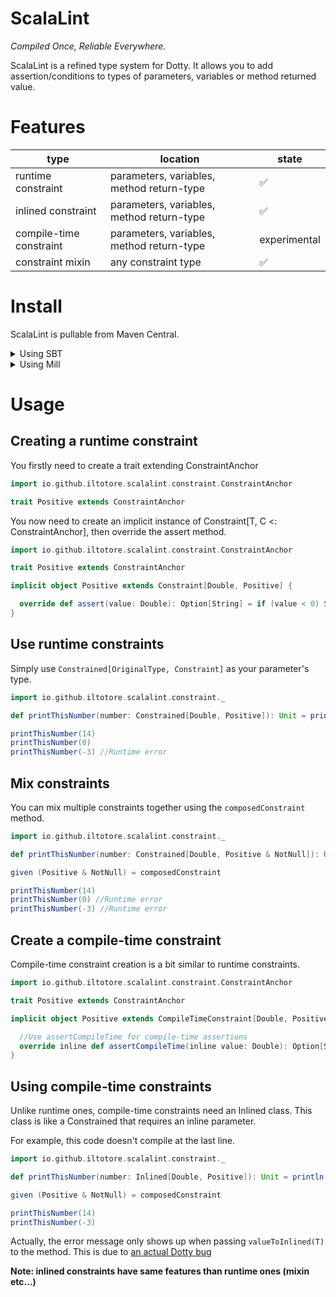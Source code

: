 # ScalaLint
*Compiled Once, Reliable Everywhere.*

ScalaLint is a refined type system for Dotty.
It allows you to add assertion/conditions to types of parameters, variables or method returned value.

# Features
| type                    | location                                       | state           |
| ----------------------- | ---------------------------------------------- | --------------- |
| runtime constraint      | parameters, variables, method return-type      | ✅              |
| inlined constraint      | parameters, variables, method return-type      | ✅              |
| compile-time constraint | parameters, variables, method return-type      | experimental    |
| constraint mixin        | any constraint type                            | ✅              |

# Install
ScalaLint is pullable from Maven Central.

<details>
<summary>Using SBT</summary>

```scala
libraryDependencies += "io.github.iltotore" %% "scalalint" % "<version>"
```
</details>

<details>
<summary>Using Mill</summary>

```scala
ivy"io.github.iltotore::scalalint:<version>"
```
</details>

# Usage
## Creating a runtime constraint

You firstly need to create a trait extending ConstraintAnchor

```scala
import io.github.iltotore.scalalint.constraint.ConstraintAnchor

trait Positive extends ConstraintAnchor
```

You now need to create an implicit instance of Constraint[T, C <: ConstraintAnchor], then override the assert method.

```scala
import io.github.iltotore.scalalint.constraint.ConstraintAnchor

trait Positive extends ConstraintAnchor

implicit object Positive extends Constraint[Double, Positive] {

  override def assert(value: Double): Option[String] = if (value < 0) Some("$value is not positive") else None
}
```

## Use runtime constraints

Simply use `Constrained[OriginalType, Constraint]` as your parameter's type.

```scala
import io.github.iltotore.scalalint.constraint._

def printThisNumber(number: Constrained[Double, Positive]): Unit = println(number)

printThisNumber(14)
printThisNumber(0)
printThisNumber(-3) //Runtime error
```

## Mix constraints

You can mix multiple constraints together using the `composedConstraint` method.

```scala
import io.github.iltotore.scalalint.constraint._

def printThisNumber(number: Constrained[Double, Positive & NotNull]): Unit = println(number)

given (Positive & NotNull) = composedConstraint

printThisNumber(14)
printThisNumber(0) //Runtime error
printThisNumber(-3) //Runtime error
```

## Create a compile-time constraint

Compile-time constraint creation is a bit similar to runtime constraints.

```scala
import io.github.iltotore.scalalint.constraint.ConstraintAnchor

trait Positive extends ConstraintAnchor

implicit object Positive extends CompileTimeConstraint[Double, Positive] { //We use a CompileTimeConstraint instead of a Constraint

  //Use assertCompileTime for compile-time assertions
  override inline def assertCompileTime(inline value: Double): Option[String] = if (value < 0) Some("$value is not positive") else None 
}
```

## Using compile-time constraints

Unlike runtime ones, compile-time constraints need an Inlined class. This class is like a Constrained that requires an inline parameter.

For example, this code doesn't compile at the last line.

```scala
import io.github.iltotore.scalalint.constraint._

def printThisNumber(number: Inlined[Double, Positive]): Unit = println(number)

given (Positive & NotNull) = composedConstraint

printThisNumber(14)
printThisNumber(-3)
```

Actually, the error message only shows up when passing `valueToInlined(T)` to the method. This is due to [an actual Dotty bug](https://github.com/lampepfl/dotty/issues/11386)

**Note: inlined constraints have same features than runtime ones (mixin etc...)**
